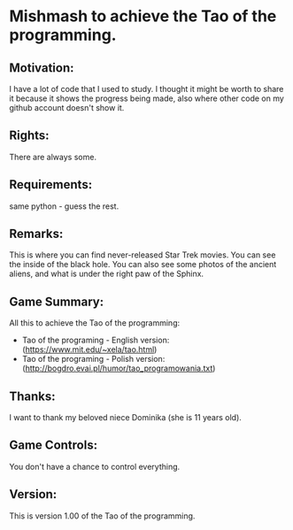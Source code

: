 # Mishmash to achieve the Tao of the programming.

## Motivation:
I have a lot of code that I used to study. I thought it might be worth 
to share it because it shows the progress being made, also where other 
code on my github account doesn't show it.

## Rights:
There are always some.

## Requirements: 
same python - guess the rest.

## Remarks:
This is where you can find never-released Star Trek movies. You can 
see the inside of the black hole. You can also see some photos of the 
ancient aliens, and what is under the right paw of the Sphinx.

## Game Summary:
All this to achieve the Tao of the programming:
- Tao of the programing - English version:
(https://www.mit.edu/~xela/tao.html)
- Tao of the programing - Polish version:
(http://bogdro.evai.pl/humor/tao_programowania.txt)

## Thanks:
I want to thank my beloved niece Dominika (she is 11 years old).

## Game Controls:    
You don't have a chance to control everything.

## Version:
This is version 1.00 of the Tao of the programming.
